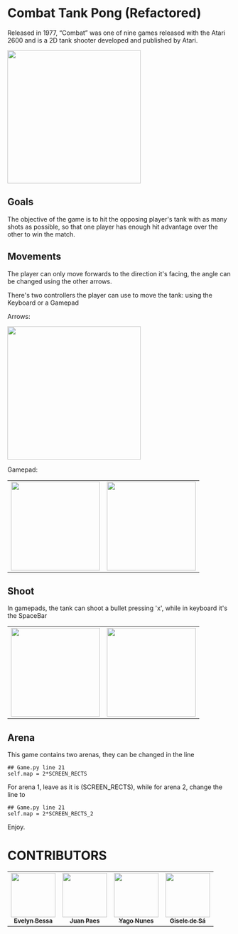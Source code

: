 # Combat Tank Pong (Refactored)

Released in 1977, “Combat” was one of nine games released with the Atari 2600 and is a 2D tank shooter developed and published by Atari.


<a href="https://github.com/JupiterIvy"><img src="https://user-images.githubusercontent.com/65917017/217365957-7e7c30db-d92e-4895-82bf-fad1a480860a.png" width="300px;" alt=""/></a>

## Goals

The objective of the game is to hit the opposing player's tank with as many shots as possible, so that one player has enough hit advantage over the other to win the match.

## Movements

The player can only move forwards to the direction it's facing, the angle can be changed using the other arrows.

There's two controllers the player can use to move the tank: using the Keyboard or a Gamepad

Arrows:

<a href="https://github.com/JupiterIvy"><img src="https://user-images.githubusercontent.com/65917017/217358011-bf3dd10f-7a01-491a-a5a1-62d48986e0f6.png" width="300px;" alt=""/></a>

Gamepad:

<table>
<td align="center"><a href="https://github.com/JupiterIvy"><img src="https://user-images.githubusercontent.com/65917017/217358573-2e8f43e6-a45e-4549-9ac0-f76d264c87e8.png" width="200px;" alt=""/></a></td>
<td align="center"><a href="https://github.com/JupiterIvy"><img src="https://user-images.githubusercontent.com/65917017/217361633-f6c0d823-5505-4c3e-9b70-b8d462bf657f.png" width="200px;" alt=""/></a></td>
</table>

## Shoot

In gamepads, the tank can shoot a bullet pressing 'x', while in keyboard it's the SpaceBar

<table>
<td align="center"><a href="https://github.com/JupiterIvy"><img src="https://user-images.githubusercontent.com/65917017/217363480-314367cb-f0b6-43f4-af56-cc957bc80b22.png" width="200px;" alt=""/></a></td>
<td align="center"><a href="https://github.com/JupiterIvy"><img src="https://user-images.githubusercontent.com/65917017/217364043-75eff46f-00cf-4a03-aaa4-635462afb4c5.png" width="200px;" alt=""/></a></td>
</table>

## Arena

This game contains two arenas, they can be changed in the line
```
## Game.py line 21
self.map = 2*SCREEN_RECTS
```
For arena 1, leave as it is (SCREEN_RECTS), while for arena 2, change the line to
```
## Game.py line 21
self.map = 2*SCREEN_RECTS_2
```

Enjoy.

# CONTRIBUTORS
<table>
<tr>
    <td align="center"><a href="https://github.com/JupiterIvy"><img src="https://media.licdn.com/dms/image/D4D03AQHt30NNq_kSvQ/profile-displayphoto-shrink_400_400/0/1670128148472?e=1677110400&v=beta&t=0qSqk2zVgjYNNHqF8_p3BtYed18SuSrGcR6_Obe7vIU" width="100px;" alt=""/><br /><sub><b>Evelyn Bessa</b></sub></a><br /></td>
    <td align="center"><a href="https://github.com/JuanCarloPaes"><img src="https://avatars.githubusercontent.com/u/46506431?v=4" width="100px;" alt=""/><br /><sub><b>Juan Paes</b></sub></a><br /></td>
    <td align="center"><a href="https://github.com/sweilos"><img src="https://avatars.githubusercontent.com/u/54459008?v=4" width="100px;" alt=""/><br /><sub><b>Yago Nunes</b></sub></a><br /></td>
    <td align="center"><a href="https://github.com/giseledesa"><img src="https://avatars.githubusercontent.com/u/120344151?v=4" width="100px;" alt=""/><br /><sub><b>Gisele de Sá</b></sub></a><br /></td>
    
</table>
